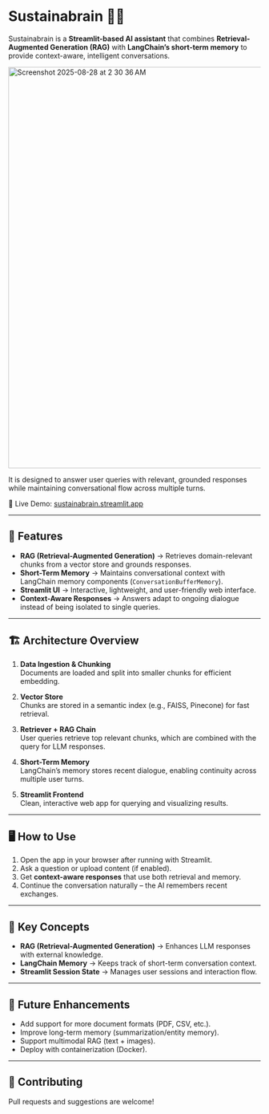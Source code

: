 # Sustainabrain 🧠🌱

Sustainabrain is a **Streamlit-based AI assistant** that combines **Retrieval-Augmented Generation (RAG)** with **LangChain’s short-term memory** to provide context-aware, intelligent conversations.  

<img width="1280" height="800" alt="Screenshot 2025-08-28 at 2 30 36 AM" src="https://github.com/user-attachments/assets/9a6cc74c-931c-41da-b8b8-170d9eb42b02" />


It is designed to answer user queries with relevant, grounded responses while maintaining conversational flow across multiple turns.  

🔗 Live Demo: [sustainabrain.streamlit.app](https://sustainabrain.streamlit.app)  

---

## 🚀 Features
- **RAG (Retrieval-Augmented Generation)** → Retrieves domain-relevant chunks from a vector store and grounds responses.  
- **Short-Term Memory** → Maintains conversational context with LangChain memory components (`ConversationBufferMemory`).  
- **Streamlit UI** → Interactive, lightweight, and user-friendly web interface.  
- **Context-Aware Responses** → Answers adapt to ongoing dialogue instead of being isolated to single queries.  

---

## 🏗️ Architecture Overview
1. **Data Ingestion & Chunking**  
   Documents are loaded and split into smaller chunks for efficient embedding.  

2. **Vector Store**  
    Chunks are stored in a semantic index (e.g., FAISS, Pinecone) for fast retrieval.  

3. **Retriever + RAG Chain**  
    User queries retrieve top relevant chunks, which are combined with the query for LLM responses.  

4. **Short-Term Memory**  
    LangChain’s memory stores recent dialogue, enabling continuity across multiple user turns.  

5. **Streamlit Frontend**  
   Clean, interactive web app for querying and visualizing results.  

---

## 🖥️ How to Use
1. Open the app in your browser after running with Streamlit.  
2. Ask a question or upload content (if enabled).  
3. Get **context-aware responses** that use both retrieval and memory.  
4. Continue the conversation naturally – the AI remembers recent exchanges.  

---

## 🔑 Key Concepts
- **RAG (Retrieval-Augmented Generation)** → Enhances LLM responses with external knowledge.  
- **LangChain Memory** → Keeps track of short-term conversation context.  
- **Streamlit Session State** → Manages user sessions and interaction flow.  

---

## 📸 Future Enhancements
- Add support for more document formats (PDF, CSV, etc.).  
- Improve long-term memory (summarization/entity memory).  
- Support multimodal RAG (text + images).  
- Deploy with containerization (Docker).  

---

## 🤝 Contributing
Pull requests and suggestions are welcome!  
